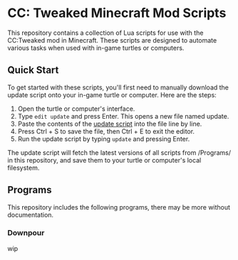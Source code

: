 # CC: Tweaked Minecraft Mod Scripts

This repository contains a collection of Lua scripts for use with the CC:Tweaked mod in Minecraft. These scripts are designed to automate various tasks when used with in-game turtles or computers.

## Quick Start

To get started with these scripts, you'll first need to manually download the update script onto your in-game turtle or computer. Here are the steps:

1. Open the turtle or computer's interface.
2. Type `edit update` and press Enter. This opens a new file named update.
3. Paste the contents of the [update script]() into the file line by line.
4. Press Ctrl + S to save the file, then Ctrl + E to exit the editor.
5. Run the update script by typing `update` and pressing Enter.

The update script will fetch the latest versions of all scripts from /Programs/ in this repository, and save them to your turtle or computer's local filesystem.

## Programs

This repository includes the following programs, there may be more without documentation.

### Downpour

wip